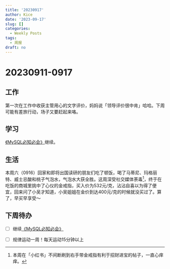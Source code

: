 ```yaml
---
title: '20230917'
author: Kice
date: '2023-09-17'
slug: []
categories:
  - Weekly Posts
tags:
  - 周报
draft: no
---
```


# 20230911-0917

## 工作

第一次在工作中收获主管用心的文字评价，妈妈说「领导评价很中肯」哈哈。下周可能有差旅行动，场子又要赶起来咯。

## 学习

[《MySQL必知必会》](https://forta.com/books/0672327120/)继续。

## 生活

本周六（0916）回家和即将出国读研的朋友们吃了顿饭，喝了马蒂尼、玛格丽特、威士忌酸和桃子气泡水，气泡水大获全胜。这周深受社交媒体荼毒[^1]，终于在吃饭的商城里挑中了心仪的金戒指，买入价为532元/克，沾沾自喜以为得了便宜，回来问了小吴才知道，小吴姐姐在金价到达400元/克的时候就没买过了。算了，早买早享受～


## 下周待办


- [ ] 继续[《MySQL必知必会》](https://forta.com/books/0672327120/)

- [ ] 规律运动一周！每天运动15分钟以上



[^1]: 本周在「小红书」不间断刷到右手带金戒指有利于招财进宝的帖子，一直心痒痒。
